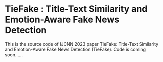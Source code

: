 # TieFake : Title-Text Similarity and Emotion-Aware Fake News Detection
This is the source code of IJCNN 2023 paper TieFake: Title-Text Similarity and Emotion-Aware Fake News Detection (TieFake).
Code is coming soon......
